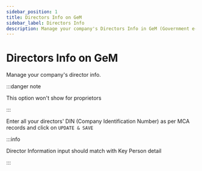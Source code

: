 ```yaml
---
sidebar_position: 1
title: Directors Info on GeM
sidebar_label: Directors Info
description: Manage your company's Directors Info in GeM (Government e-Marketplace) Seller Profile
---
```


# Directors Info on GeM
Manage your company's director info.

:::danger note

This option won't show for proprietors

:::

Enter all your directors' DIN (Company Identification Number) as per MCA records and click on `UPDATE & SAVE`

:::info

Director Information input should match with Key Person detail

:::
